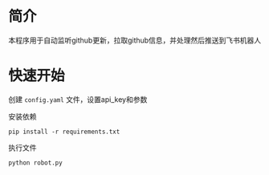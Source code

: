 
# 简介
本程序用于自动监听github更新，拉取github信息，并处理然后推送到飞书机器人

# 快速开始

创建 `config.yaml` 文件，设置api_key和参数

安装依赖
```
pip install -r requirements.txt
```

执行文件
```
python robot.py
```
